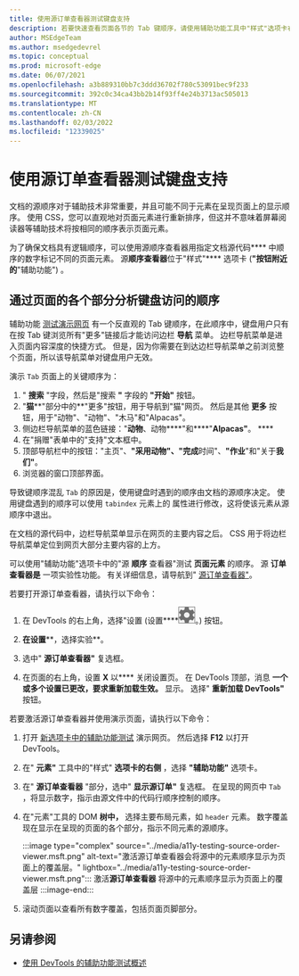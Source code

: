 ```yaml
---
title: 使用源订单查看器测试键盘支持
description: 若要快速查看页面各节的 Tab 键顺序，请使用辅助功能工具中"样式"选项卡右边的"源顺序查看器"。
author: MSEdgeTeam
ms.author: msedgedevrel
ms.topic: conceptual
ms.prod: microsoft-edge
ms.date: 06/07/2021
ms.openlocfilehash: a3b889310bb7c3ddd36702f780c53091bec9f233
ms.sourcegitcommit: 392c0c34ca43bb2b14f93ff4e24b3713ac505013
ms.translationtype: MT
ms.contentlocale: zh-CN
ms.lasthandoff: 02/03/2022
ms.locfileid: "12339025"
---
```

# <a name="test-keyboard-support-using-the-source-order-viewer"></a>使用源订单查看器测试键盘支持

文档的源顺序对于辅助技术非常重要，并且可能不同于元素在呈现页面上的显示顺序。  使用 CSS，您可以直观地对页面元素进行重新排序，但这并不意味着屏幕阅读器等辅助技术将按相同的顺序表示页面元素。

为了确保文档具有逻辑顺序，可以使用源顺序查看器用指定文档源代码**** 中顺序的数字标记不同的页面元素。  源**顺序查看器**位于"样式"**** 选项卡 (**"按钮附近的**"辅助功能") 。


<!-- ====================================================================== -->
## <a name="analyzing-the-order-of-keyboard-access-through-sections-of-the-page"></a>通过页面的各个部分分析键盘访问的顺序

辅助功能 [测试演示网页](https://microsoftedge.github.io/Demos/devtools-a11y-testing/) 有一个反直观的 Tab 键顺序，在此顺序中，键盘用户只有在按 Tab 键浏览所有"更多"链接后才能访问边栏 **导航** 菜单。  边栏导航菜单是进入页面内容深度的快捷方式。  但是，因为你需要在到达边栏导航菜单之前浏览整个页面，所以该导航菜单对键盘用户无效。

演示 `Tab` 页面上的关键顺序为：
1. " **搜索** "字段，然后是"搜索 **"** 字段的 **"开始"** 按钮。
1. "**猫****"部分中的**"更多"按钮，用于导航到"猫"网页。  然后是其他 **更多** 按钮，用于"动物"、"动物"、"木马"和"Alpacas"。
1. 侧边栏导航菜单的蓝色链接："**动物**、动物****"和****"**Alpacas"**。 ****
1. 在"捐赠"表单中的"支持"文本框中。
1. 顶部导航栏中的按钮："主页"、******"采用动物**"、**"完成**时间"、**"作业**"和"关于**我们"**。
1. 浏览器的窗口顶部界面。

导致键顺序混乱 `Tab` 的原因是，使用键盘时遇到的顺序由文档的源顺序决定。  使用键盘遇到的顺序可以使用 `tabindex` 元素上的 属性进行修改，这将使该元素从源顺序中退出。

在文档的源代码中，边栏导航菜单显示在网页的主要内容之后。  CSS 用于将边栏导航菜单定位到网页大部分主要内容的上方。

可以使用"辅助功能"选项卡中的"源 **顺序** 查看器"测试 **页面元素** 的顺序。 源 **订单查看器是** 一项实验性功能。 有关详细信息，请导航到" [源订单查看器"](../experimental-features/index.md#source-order-viewer)。


若要打开源订单查看器，请执行以下命令：

1.  在 DevTools 的右上角，选择"设置 (设置****![按钮](../media/settings-button-icon.msft.png)。) 按钮。

1.  **在设置****，选择实验**。

1.  选中" **源订单查看器"** 复选框。

1.  在页面的右上角，设置 **X** 以**** 关闭设置页。  在 DevTools 顶部，消息 **一个或多个设置已更改，要求重新加载生效。** 显示。  选择" **重新加载 DevTools"** 按钮。



若要激活源订单查看器并使用演示页面，请执行以下命令：

1.  打开 [新选项卡中的辅助功能测试](https://microsoftedge.github.io/Demos/devtools-a11y-testing/) 演示网页。 然后选择 **F12** 以打开 DevTools。

1.  在" **元素"** 工具中的"样式" **选项卡的右侧** ，选择 **"辅助功能"** 选项卡。

1.  在" **源订单查看器** "部分，选中" **显示源订单"** 复选框。  在呈现的网页中 `Tab` ，将显示数字，指示由源文件中的代码行顺序控制的顺序。

1.  在"元素"工具的 DOM **树中，** 选择主要布局元素，如 `header` 元素。  数字覆盖现在显示在呈现的页面的各个部分，指示不同元素的源顺序。

    :::image type="complex" source="../media/a11y-testing-source-order-viewer.msft.png" alt-text="激活源订单查看器会将源中的元素顺序显示为页面上的覆盖层。" lightbox="../media/a11y-testing-source-order-viewer.msft.png":::
        激活**源订单查看器** 将源中的元素顺序显示为页面上的覆盖层
    :::image-end:::

1.  滚动页面以查看所有数字覆盖，包括页面页脚部分。


<!-- ====================================================================== -->
## <a name="see-also"></a>另请参阅

*  [使用 DevTools 的辅助功能测试概述](accessibility-testing-in-devtools.md)
